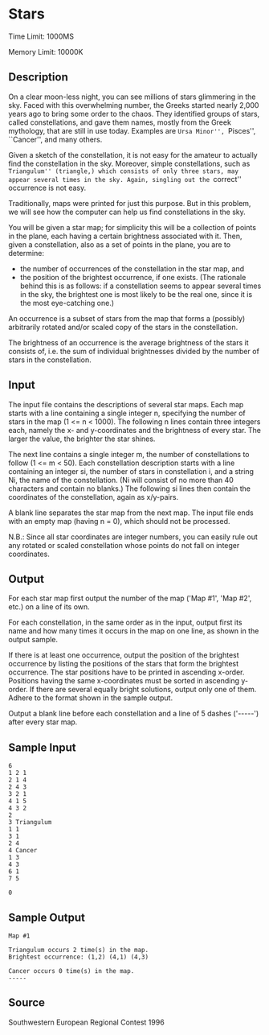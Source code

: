 # Stars

Time Limit: 1000MS

Memory Limit: 10000K


## Description

On a clear moon-less night, you can see millions of stars glimmering in the sky. Faced with this overwhelming number, the Greeks started nearly 2,000 years ago to bring some order to the chaos. They identified groups of stars, called constellations, and gave them names, mostly from the Greek mythology, that are still in use today. Examples are ``Ursa Minor'', ``Pisces'', ``Cancer'', and many others.

Given a sketch of the constellation, it is not easy for the amateur to actually find the constellation in the sky. Moreover, simple constellations, such as ``Triangulum'' (triangle,) which consists of only three stars, may appear several times in the sky. Again, singling out the ``correct'' occurrence is not easy.

Traditionally, maps were printed for just this purpose. But in this problem, we will see how the computer can help us find constellations in the sky.

You will be given a star map; for simplicity this will be a collection of points in the plane, each having a certain brightness associated with it. Then, given a constellation, also as a set of points in the plane, you are to determine:

- the number of occurrences of the constellation in the star map, and
- the position of the brightest occurrence, if one exists. (The rationale behind this is as follows: if a constellation seems to appear several times in the sky, the brightest one is most likely to be the real one, since it is the most eye-catching one.)

An occurrence is a subset of stars from the map that forms a (possibly) arbitrarily rotated and/or scaled copy of the stars in the constellation.

The brightness of an occurrence is the average brightness of the stars it consists of, i.e. the sum of individual brightnesses divided by the number of stars in the constellation.


## Input

The input file contains the descriptions of several star maps. Each map starts with a line containing a single integer n, specifying the number of stars in the map (1 <= n < 1000). The following n lines contain three integers each, namely the x- and y-coordinates and the brightness of every star. The larger the value, the brighter the star shines.

The next line contains a single integer m, the number of constellations to follow (1 <= m < 50). Each constellation description starts with a line containing an integer si, the number of stars in constellation i, and a string Ni, the name of the constellation. (Ni will consist of no more than 40 characters and contain no blanks.) The following si lines then contain the coordinates of the constellation, again as x/y-pairs.

A blank line separates the star map from the next map. The input file ends with an empty map (having n = 0), which should not be processed.

N.B.: Since all star coordinates are integer numbers, you can easily rule out any rotated or scaled constellation whose points do not fall on integer coordinates.


## Output

For each star map first output the number of the map ('Map #1', 'Map #2', etc.) on a line of its own.

For each constellation, in the same order as in the input, output first its name and how many times it occurs in the map on one line, as shown in the output sample.

If there is at least one occurrence, output the position of the brightest occurrence by listing the positions of the stars that form the brightest occurrence. The star positions have to be printed in ascending x-order. Positions having the same x-coordinates must be sorted in ascending y-order. If there are several equally bright solutions, output only one of them. Adhere to the format shown in the sample output.

Output a blank line before each constellation and a line of 5 dashes ('-----') after every star map.


## Sample Input

```
6
1 2 1
2 1 4
2 4 3
3 2 1
4 1 5
4 3 2
2
3 Triangulum
1 1
3 1
2 4
4 Cancer
1 3
4 3
6 1
7 5

0
```


## Sample Output

```
Map #1

Triangulum occurs 2 time(s) in the map.
Brightest occurrence: (1,2) (4,1) (4,3)

Cancer occurs 0 time(s) in the map.
-----
```


## Source

Southwestern European Regional Contest 1996
